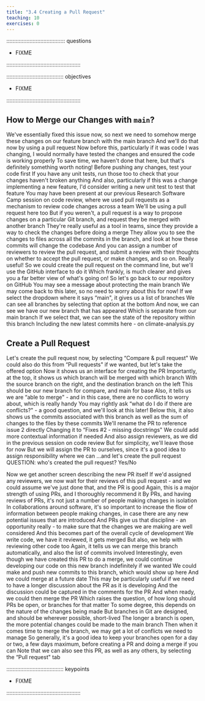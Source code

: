 ```yaml
---
title: "3.4 Creating a Pull Request"
teaching: 10
exercises: 0
---
```


:::::::::::::::::::::::::::::::::::::: questions 

- FIXME

::::::::::::::::::::::::::::::::::::::::::::::::

::::::::::::::::::::::::::::::::::::: objectives

- FIXME

::::::::::::::::::::::::::::::::::::::::::::::::

## How to Merge our Changes with `main`?

We've essentially fixed this issue now, so next we need to somehow merge these changes on our feature branch with the main branch
And we'll do that now by using a pull request
Now before this, particularly if it was code I was changing, I would normally have tested the changes and ensured the code is working properly
To save time, we haven't done that here, but that's definitely something worth noting!
Before pushing any changes, test your code first
If you have any unit tests, run those too to check that your changes haven't broken anything
And also, particularly if this was a change implementing a new feature, I'd consider writing a new unit test to test that feature
You may have been present at our previous Research Software Camp session on code review, where we used pull requests as a mechanism to review code changes across a team
We'll be using a pull request here too
But if you weren't, a pull request is a way to propose changes on a particular Git branch, and request they be merged with another branch
They're really useful as a tool in teams, since they provide a way to check the changes before doing a merge
They allow you to see the changes to files across all the commits in the branch, and look at how these commits will change the codebase
And you can assign a number of reviewers to review the pull request, and submit a review with their thoughts on whether to accept the pull request, or make changes, and so on. Really useful!
So we could create the pull request on the command line, but we'll use the GitHub interface to do it
Which frankly, is much clearer and gives you a far better view of what's going on!
So let's go back to our repository on GitHub
You may see a message about protecting the main branch
We may come back to this later, so no need to worry about this for now!
If we select the dropdown where it says “main", it gives us a list of branches
We can see all branches by selecting that option at the bottom
And now, we can see we have our new branch that has appeared
Which is separate from our main branch
If we select that, we can see the state of the repository within this branch
Including the new latest commits here - on climate-analysis.py

## Create a Pull Request

Let's create the pull request now, by selecting “Compare & pull request"
We could also do this from “Pull requests" if we wanted, but let's take the offered option
Now it shows us an interface for creating the PR
Importantly, at the top, it shows us which branch will be merged with which branch
With the source branch on the right, and the destination branch on the left
This should be our new branch for compare, and main for base
Also, it tells us we are “able to merge" - and in this case, there are no conflicts to worry about, which is really handy
You may rightly ask “what do I do if there are conflicts?" - a good question, and we'll look at this later!
Below this, it also shows us the commits associated with this branch
as well as the sum of changes to the files by these commits
We'll rename the PR to reference issue 2 directly
Changing it to “Fixes #2 - missing docstrings"
We could add more contextual information if needed
And also assign reviewers, as we did in the previous session on code review
But for simplicity, we'll leave those for now
But we will assign the PR to ourselves, since it's a good idea to assign responsibility where we can
…and let's create the pull request
QUESTION: who's created the pull request? Yes/No

Now we get another screen describing the new PR itself
If we'd assigned any reviewers, we now wait for their reviews of this pull request - and we could assume we've just done that, and the PR is good
Again, this is a major strength of using PRs, and I thoroughly recommend it
By PRs, and having reviews of PRs, it's not just a number of people making changes in isolation
In collaborations around software, it's so important to increase the flow of information between people making changes, in case there are any new potential issues that are introduced
And PRs give us that discipline - an opportunity really - to make sure that the changes we are making are well considered
And this becomes part of the overall cycle of development
We write code, we have it reviewed, it gets merged
But also, we help with reviewing other code too
Again, it tells us we can merge this branch automatically, and also the list of commits involved
Interestingly, even though we have created this PR to do a merge, we could continue developing our code on this new branch indefinitely if we wanted
We could make and push new commits to this branch, which would show up here
And we could merge at a future date
This may be particularly useful if we need to have a longer discussion about the PR as it is developing
And the discussion could be captured in the comments for the PR
And when ready, we could then merge the PR
Which raises the question, of how long should PRs be open, or branches for that matter
To some degree, this depends on the nature of the changes being made
But branches in Git are designed, and should be wherever possible, short-lived
The longer a branch is open, the more potential changes could be made to the main branch
Then when it comes time to merge the branch, we may get a lot of conflicts we need to manage
So generally, it's a good idea to keep your branches open for a day or two, a few days maximum, before creating a PR and doing a merge if you can
Note that we can also see this PR, as well as any others, by selecting the “Pull request" tab


::::::::::::::::::::::::::::::::::::: keypoints 

- FIXME

::::::::::::::::::::::::::::::::::::::::::::::::
